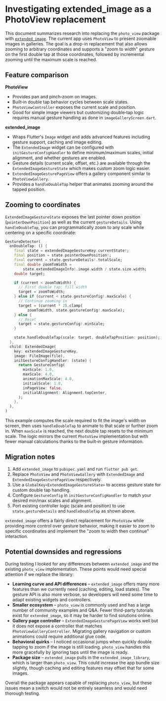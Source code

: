 # Investigating extended_image as a PhotoView replacement

This document summarizes research into replacing the `photo_view` package with
[`extended_image`](https://pub.dev/packages/extended_image). The current app uses
`PhotoView` to present zoomable images in galleries. The goal is a drop-in
replacement that also allows zooming to arbitrary coordinates and supports a
"zoom to width" gesture on the first double tap at those coordinates, followed
by incremental zooming until the maximum scale is reached.

## Feature comparison

**PhotoView**
- Provides pan and pinch‑zoom on images.
- Built‑in double tap behavior cycles between scale states.
- `PhotoViewController` exposes the current scale and position.
- Good for simple image viewers but customizing double‑tap logic requires manual
  gesture handling as done in `imageGalleryScreen.dart`.

**extended_image**
- Wraps Flutter's `Image` widget and adds advanced features including gesture
  support, caching and image editing.
- The `ExtendedImage` widget can be configured with
  `initGestureConfigHandler` to define minimum/maximum scales, initial
  alignment, and whether gestures are enabled.
- Gesture details (current scale, offset, etc.) are available through the
  `ExtendedImageGestureState` which makes custom zoom logic easier.
- `ExtendedImageGesturePageView` offers a gallery component similar to
  `PhotoViewGallery`.
- Provides a `handleDoubleTap` helper that animates zooming around the tapped
  position.

## Zooming to coordinates

`ExtendedImageGestureState` exposes the last pointer down position
(`pointerDownPosition`) as well as the current `gestureDetails`. Using
`handleDoubleTap`, you can programmatically zoom to any scale while centering on
a specific coordinate:

```dart
GestureDetector(
  onDoubleTap: () {
    final state = extendedImageGestureKey.currentState!;
    final position = state.pointerDownPosition!;
    final current = state.gestureDetails!.totalScale;
    final double zoomToWidth =
        state.extendedImageInfo!.image.width / state.size.width;
    double target;

    if (current < zoomToWidth) {
      // First double tap: fill width
      target = zoomToWidth;
    } else if (current < state.gestureConfig!.maxScale) {
      // Continue zooming in
      target = (current * 2).clamp(
          zoomToWidth, state.gestureConfig!.maxScale);
    } else {
      // Reset
      target = state.gestureConfig!.minScale;
    }

    state.handleDoubleTap(scale: target, doubleTapPosition: position);
  },
  child: ExtendedImage(
    key: extendedImageGestureKey,
    image: FileImage(file),
    initGestureConfigHandler: (state) {
      return GestureConfig(
        minScale: 1.0,
        maxScale: 4.0,
        animationMaxScale: 4.0,
        initialScale: 1.0,
        inPageView: false,
        initialAlignment: Alignment.topCenter,
      );
    },
  ),
)
```

This example computes the scale required to fit the image's width on screen,
then uses `handleDoubleTap` to animate to that scale or further zoom in. When
`maxScale` is reached, the next double tap resets to the minimum scale. The
logic mirrors the current `PhotoView` implementation but with fewer manual
calculations thanks to the built‑in gesture information.

## Migration notes

1. Add `extended_image` to `pubspec.yaml` and run `flutter pub get`.
2. Replace `PhotoView` and `PhotoViewGallery` with `ExtendedImage` and
   `ExtendedImageGesturePageView` respectively.
3. Use a `GlobalKey<ExtendedImageGestureState>` to access gesture state for
   custom double tap handling.
4. Configure `GestureConfig` in `initGestureConfigHandler` to match your desired
   min/max scales and alignment.
5. Port existing controller logic (scale and position) to use
   `state.gestureDetails` and `handleDoubleTap` as shown above.

`extended_image` offers a fairly direct replacement for `PhotoView` while
providing more control over gesture behavior, making it easier to zoom to
specific coordinates and implement the "zoom to width then continue" interaction.
## Potential downsides and regressions

During testing I looked for any differences between `extended_image` and the existing `photo_view` implementation. These points would need special attention if we replace the library:

- **Learning curve and API differences** – `extended_image` offers many more features than we currently need (caching, editing, load states). The gesture API is also more verbose, so developers will need some time to adapt existing widgets and controllers.
- **Smaller ecosystem** – `photo_view` is commonly used and has a large number of community examples and Q&A. Fewer third-party tutorials exist for `extended_image`, so it may be harder to find solutions online.
- **Gallery page controller** – `ExtendedImageGesturePageView` works well but it does not expose a controller that matches `PhotoViewGalleryController`. Migrating gallery navigation or custom animations could require additional glue code.
- **Behavioral quirks** – I noticed occasional jumps when quickly double tapping to zoom if the image is still loading. `photo_view` handles this more gracefully by ignoring taps until the image is ready.
- **Package size** – `extended_image` pulls in the `extended_image_library`, which is larger than `photo_view`. This could increase the app bundle size slightly, though caching and editing features may offset that for some images.

Overall the package appears capable of replacing `photo_view`, but these issues mean a switch would not be entirely seamless and would need thorough testing.
